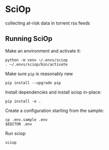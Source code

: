# SciOp

collecting at-risk data in torrent rss feeds

## Running SciOp

Make an environment and activate it:

    python -m venv ~/.envs/sciop
    . ~/.envs/sciop/bin/activate
    
Make sure `pip` is reasonably new

    pip install --upgrade pip

Install dependencies and install sciop in-place:

    pip install -e .

Create a configuration starting from the sample:

    cp .env.sample .env
    $EDITOR .env

Run sciop

    sciop
